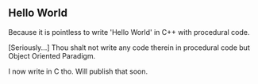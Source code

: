 Hello World
-----------------------------------
Because it is pointless to write 'Hello World' in C++ with procedural code.


[Seriously...]
Thou shalt not write any code therein in procedural code but Object Oriented Paradigm.

I now write in C tho. Will publish that soon.

